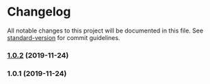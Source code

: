 # Changelog

All notable changes to this project will be documented in this file. See [standard-version](https://github.com/conventional-changelog/standard-version) for commit guidelines.

### [1.0.2](https://github.com/marunyak/js-band-hw-task-4/compare/v1.0.1...v1.0.2) (2019-11-24)

### 1.0.1 (2019-11-24)

